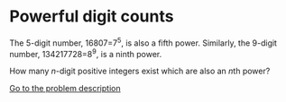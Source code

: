 Powerful digit counts
=====================


<p>The 5-digit number, 16807=7<sup>5</sup>, is also a fifth power. Similarly, the 9-digit number, 134217728=8<sup>9</sup>, is a ninth power.</p>
<p>How many <i>n</i>-digit positive integers exist which are also an <i>n</i>th power?</p>



[Go to the problem description](https://projecteuler.net/problem=63)
